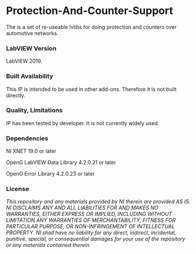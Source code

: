 Protection-And-Counter-Support
===================

The is a set of re-useable lvlibs for doing protection and counters over automotive networks.

### LabVIEW Version ###

LabVIEW 2019.

### Built Availability ###

This IP is intended to be used in other add-ons. Therefore it is not built directly. 

### Quality, Limitations ###

IP has been tested by developer. It is not currently widely used. 

### Dependencies ###

NI XNET 19.0 or later

OpenG LabVIEW Data Library 4.2.0.21 or later

OpenG Error Library 4.2.0.23 or later

### License ###

*This repository and any materials provided by NI therein are provided AS IS. NI DISCLAIMS ANY AND ALL LIABILITIES FOR AND MAKES NO WARRANTIES, EITHER EXPRESS OR IMPLIED, INCLUDING WITHOUT LIMITATION ANY WARRANTIES OF MERCHANTABILITY, FITNESS FOR  PARTICULAR PURPOSE, OR NON-INFRINGEMENT OF INTELLECTUAL PROPERTY. NI shall have no liability for any direct, indirect, incidental, punitive, special, or consequential damages for your use of the repository or any materials contained therein.*
